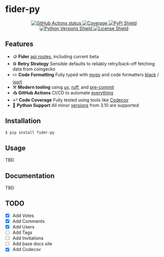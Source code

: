 # fider-py
<p align="center">
    <a href="https://github.com/nickatnight/fider-py/actions">
        <img alt="GitHub Actions status" src="https://github.com/nickatnight/fider-py/actions/workflows/main.yml/badge.svg">
    </a>
    <a href="https://codecov.io/gh/nickatnight/fider-py">
        <img alt="Coverage" src="https://codecov.io/gh/nickatnight/fider-py/branch/main/graph/badge.svg?token=HgBDCeK3pF"/>
    </a>
    <a href="https://pypi.org/project/fider-py/">
        <img alt="PyPi Shield" src="https://img.shields.io/pypi/v/fider-py">
    </a>
    <a href="https://www.python.org/downloads/">
        <img alt="Python Versions Shield" src="https://img.shields.io/badge/Python-3.10+-blue?logo=python&logoColor=white">
    </a>
    <!-- <a href="https://fider-py.readthedocs.io/en/stable/"><img alt="Read The Docs Badge" src="https://img.shields.io/readthedocs/fider-py"></a> -->
    <!-- <a href="https://pypi.org/project/fider-py/">
        <img alt="Download Shield" src="https://img.shields.io/pypi/dm/fider-py">
    </a> -->
    <a href="https://github.com/nickatnight/fider-py/blob/master/LICENSE">
        <img alt="License Shield" src="https://img.shields.io/github/license/nickatnight/fider-py">
    </a>
</p>

## Features
- 🪙 **Fider** [api routes](https://docs.fider.io/api/overview), including current beta
- ♻️ **Retry Strategy** Sensible defaults to reliably retry/back-off fetching data from coingecko
- ✏️ **Code Formatting** Fully typed with [mypy](https://mypy-lang.org/) and code formatters [black](https://github.com/psf/black) / [isort](https://pycqa.github.io/isort/)
- ⚒️ **Modern tooling** using [uv](https://docs.astral.sh/uv/), [ruff](https://docs.astral.sh/ruff/), and [pre-commit](https://pre-commit.com/)
- 📥 **GitHub Actions** CI/CD to automate [everything](.github/workflows/main.yml)
- ↩️ **Code Coverage** Fully tested using tools like [Codecov](https://about.codecov.io/)
- 🐍 **Python Support** All minor [versions](https://www.python.org/downloads/) from 3.10 are supported

## Installation
```sh
$ pip install fider-py
```

## Usage
TBD

## Documentation
TBD

## TODO
- [x] Add Votes
- [x] Add Comments
- [x] Add Users
- [ ] Add Tags
- [ ] Add Invitations
- [ ] Add base docs site
- [x] Add Codecov
